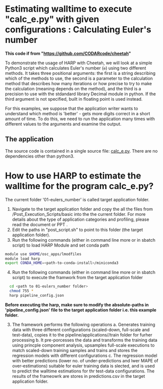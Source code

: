 # Estimating walltime to execute "calc_e.py" with given configurations : Calculating Euler's number

**This code if from "https://github.com/CODARcode/cheetah"**

To demonstrate the usage of HARP with Cheetah, we will look at a simple Python3
script which calculates Euler's number (`e`) using two different methods.
It takes three positional arguments: the first is a string describing which
of the methods to use, the second is a parameter to the calculation method
that describes how many iterations or how precise to try to make the
calculation (meaning depends on the method), and the third is a precision
to use with the stdandard library Decimal module in python. If the third
argument is not specified, built in floating point is used instead.

For this examples, we suppose that the application writer wants to understand
which method is 'better' - gets more digits correct in a short amount of time.
To do this, we need to run the application many times with different values
to the arguments and examine the output.

## The application

The source code is contained in a single source file: [calc\_e.py](calc_e.py).
There are no dependencies other than python3.

# How to use HARP to estimate the walltime for the program calc_e.py?
The current folder '01-eulers_number' is called target application folder. 

1. Navigate to the target application folder and copy the all the files from /Post_Execution_Scripts/basic into the the current folder. For more details about the type of application categories and profiling, please read the document or PPT .
2. Edit the paths in "post_script.sh" to point to this folder (the target application folder). 
3. Run the following commands (either in command line more or in sbatch script) to load HARP Module and set conda path
```bash
module use $HOME/osc_apps/lmodfiles
module load harp 
export CONDA_HOME=<path-to-conda-install>/miniconda3
```
4. Run the following commands (either in command line more or in sbatch script) to execute the framwork from the target application folder
```bash
  cd <path to 01-eulers_number folder>
  chmod 755 *
  harp pipeline_config.json
```
**Before executing the harp, make sure to modify the absolute-paths in 'pipeline_config.json' file to the target application folder i.e. this example folder.**

3. The framework performs the following operations
  a. Generates training data with three different configurations (scaled-down, full-scale and test-data), copies it to the pipeline/applications/<application-name>/train folder for furher processing
  b. It pre-porcesses the data and transforms the training data using princple component analysis, upsamples full-scale executions to match scaled-down training samples and trains and stores the regression models with different configurations
  c. The regression model with better predictions (lower no. of under-predictions and lwer MAPE of over-estimations) suitable for euler training data is slected, and is used to predict the walltime estimations for thr test-data configurations.
The results of the frameowrk are stores in predictions.csv in the target application folder.

